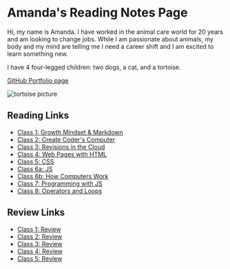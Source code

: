 # Amanda's Reading Notes Page

Hi, my name is Amanda. I have worked in the animal care world for 20 years and am looking to change jobs. While I am passionate about animals, my body and my mind are telling me I need a career shift and I am excited to learn something new. 

I have 4 four-legged children: two dogs, a cat, and a tortoise.

[GitHub Portfolio page](https://github.com/ashaff24)

![tortoise picture](https://www.thesprucepets.com/thmb/ZhoosbjJW0_47-asAJBy23wo1v8=/960x0/filters:no_upscale():max_bytes(150000):strip_icc():format(webp)/Indianstartortoise-GettyImages-158473585-590f87235f9b586470b20633.jpg)

## Reading Links

- [Class 1: Growth Mindset & Markdown](Markdown.md)
- [Class 2: Create Coder's Computer](Coders_Computer.md)
- [Class 3: Revisions in the Cloud](revisions.md)
- [Class 4: Web Pages with HTML](html.md)
- [Class 5: CSS](css.md)
- [Class 6a: JS](js.md)
- [Class 6b: How Computers Work](HowComputersWork.md)
- [Class 7: Programming with JS](ProgrammingWithJS.md)
- [Class 8: Operators and Loops](OperatorsandLoops.md)

## Review Links

- [Class 1: Review](class1_review.md)
- [Class 2: Review](class2_review.md)
- [Class 3: Review](class3_review.md)
- [Class 4: Review](class4_review.md)
- [Class 5: Review](class5_review.md)


